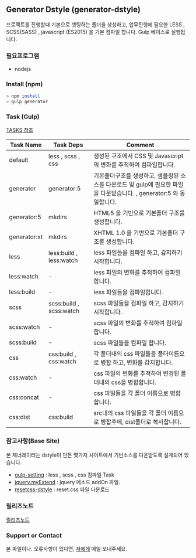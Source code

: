 ## Generator Dstyle (generator-dstyle)

프로젝트를 진행할때 기본으로 셋팅하는 폴더을 생성하고, 업무진행에 필요한 LESS , SCSS(SASS) , javascript (ES2015) 을 기본 컴파일 합니다.
Gulp 베이스로 실행됩니다.

### 필요프로그램
- nodejs

### Install (npm)
```sh
> npm install
> gulp generator
```

### Task (Gulp)

[TASKS 참조](https://github.com/dstyle0210/generator-dstyle/blob/gh-pages/docs/TASKS.md)

Task Name | Task Deps | Comment
------------ | -------------| -------------
default | less , scss , css | 생성된 구조에서 CSS 및 Javascript의 변화를 추적하여 컴파일합니다.
generator | generator:5 | 기본폴더구조를 생성하고, 샘플링된 소스를 다운로드 및 gulp에 필요한 파일을 다운받습니다. , generator:5 와 동일합니다.
generator:5 | mkdirs | HTML5 을 기반으로 기본폴더 구조를 생성합니다.
generator:xt | mkdirs | XHTML 1.0 을 기반으로 기본폴더 구조를 생성합니다.
less | less:build , less:watch | less 파일들을 컴파일 하고, 감지하기 시작합니다.
less:watch | - | less 파일의 변화를 추적하여 컴파일 합니다.
less:build | - | less 파일들을 컴파일합니다.
scss | scss:build , scss:watch | scss 파일들을 컴파일 하고, 감지하기 시작합니다.
scss:watch | - | scss 파일의 변화를 추적하여 컴파일 합니다.
scss:build | - | scss 파일들을 컴파일 합니다.
css | css:build , css:watch | 각 폴더내의 css 파일들을 폴더이름으로 병합 하고, 변화를 감지합니다.
css:watch | - | css 파일의 변화를 추적하여 변경된 폴더내의 css을 병합합니다.
css:concat | - | css 파일들을 각 폴더 이름으로 병합 합니다.
css:dist | css:build | src내의 css 파일들을 각 폴더 이름으로 병합후에, dist폴더로 복사합니다.

### 참고사항(Base Site)
본 제너레이터는 dstyle이 만든 몇가지 사이트에서 기반소스를 다운받도록 설계되어 있습니다.

- [gulp-setting](http://dstyle0210.github.io/gulp-setting/) : less , scss , css 컴파일 Task 
- [jquery.myExtend](http://dstyle0210.github.io/jquery-myExtend/) : jquery 메소드 addOn 파일.
- [resetcss-dstyle](http://dstyle0210.github.io/resetcss-dstyle/) : reset.css 파일 다운로드

### 릴리즈노트
[릴리즈노트](https://github.com/dstyle0210/generator-dstyle/blob/gh-pages/docs/RELEASE.md)

### Support or Contact
본 파일이나. 오류사항이 있다면, [저에게](mailto:dstyle0210@gmail.com) 메일 보내주세요.
